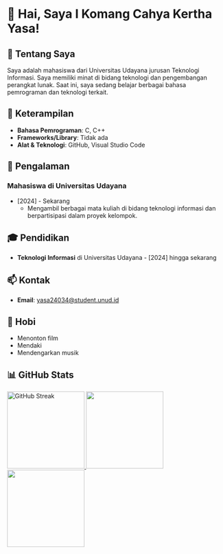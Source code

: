 # 👋 Hai, Saya I Komang Cahya Kertha Yasa!

## 🌱 Tentang Saya
Saya adalah mahasiswa dari Universitas Udayana jurusan Teknologi Informasi. Saya memiliki minat di bidang teknologi dan pengembangan perangkat lunak. Saat ini, saya sedang belajar berbagai bahasa pemrograman dan teknologi terkait.

## 💼 Keterampilan
- **Bahasa Pemrograman**: C, C++
- **Frameworks/Library**: Tidak ada
- **Alat & Teknologi**: GitHub, Visual Studio Code

## 🚀 Pengalaman
### Mahasiswa di Universitas Udayana
* [2024] - Sekarang
  - Mengambil berbagai mata kuliah di bidang teknologi informasi dan berpartisipasi dalam proyek kelompok.

## 🎓 Pendidikan
- **Teknologi Informasi** di Universitas Udayana - [2024] hingga sekarang

## 📫 Kontak
- **Email**: yasa24034@student.unud.id

## 🎯 Hobi
- Menonton film
- Mendaki
- Mendengarkan musik

## 📊 GitHub Stats
<p align="start">
  <a href="https://github.com/kerthayasa">
    <img height="180em" src="https://github-readme-streak-stats.herokuapp.com?user=kerthayasa&theme=tokyonight&date_format=M%20j%5B%2C%20Y%5D" alt="GitHub Streak" />
    <img height="180em" src="https://github-readme-stats-eight-theta.vercel.app/api?username=kerthayasa&show_icons=true&theme=radical&include_all_commits=true&count_private=true"/>
    <img height="180em" src="https://github-readme-stats-eight-theta.vercel.app/api/top-langs/?username=kerthayasa&layout=compact&theme=radical"/>
  </a>
</p>
